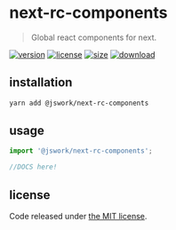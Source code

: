 # next-rc-components
> Global react components for next.

[![version][version-image]][version-url]
[![license][license-image]][license-url]
[![size][size-image]][size-url]
[![download][download-image]][download-url]

## installation
```bash
yarn add @jswork/next-rc-components
```

## usage
```js
import '@jswork/next-rc-components';

//DOCS here!
```

## license
Code released under [the MIT license](https://github.com/afeiship/next-rc-components/blob/master/LICENSE.txt).

[version-image]: https://img.shields.io/npm/v/@jswork/next-rc-components
[version-url]: https://npmjs.org/package/@jswork/next-rc-components

[license-image]: https://img.shields.io/npm/l/@jswork/next-rc-components
[license-url]: https://github.com/afeiship/next-rc-components/blob/master/LICENSE.txt

[size-image]: https://img.shields.io/bundlephobia/minzip/@jswork/next-rc-components
[size-url]: https://github.com/afeiship/next-rc-components/blob/master/dist/next-rc-components.min.js

[download-image]: https://img.shields.io/npm/dm/@jswork/next-rc-components
[download-url]: https://www.npmjs.com/package/@jswork/next-rc-components
